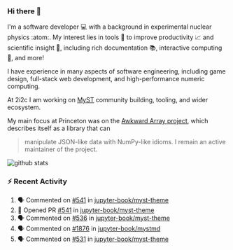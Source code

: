 ### Hi there 👋 

I'm a software developer 💻 with a background in experimental nuclear physics :atom:. My interest lies in tools :wrench: to improve productivity :chart_with_upwards_trend: and scientific insight :telescope:, including rich documentation 📚, interactive computing 🧮, and more! 

I have experience in many aspects of software engineering, including game design, full-stack web development, and high-performance numeric computing. 

At 2i2c I am working on [MyST](https://github.com/jupyter-book/mystmd) community building, tooling, and wider ecosystem. 

My main focus at Princeton was on the [Awkward Array project](awkward-array.org/), which describes itself as a library that can 
> manipulate JSON-like data with NumPy-like idioms. I remain an active maintainer of the project. 

![github stats](https://github-readme-stats.vercel.app/api?username=agoose77&show_icons=true&hide_rank=true&hide_title=true&bg_color=30,e76445,904e95&text_color=efe3ec&icon_color=efe3ec)
<!--
**agoose77/agoose77** is a ✨ _special_ ✨ repository because its `README.md` (this file) appears on your GitHub profile.

Here are some ideas to get you started:

- 🔭 I’m currently working on ...
- 🌱 I’m currently learning ...
- 👯 I’m looking to collaborate on ...
- 🤔 I’m looking for help with ...
- 💬 Ask me about ...
- 📫 How to reach me: ...
- 😄 Pronouns: ...
- ⚡ Fun fact: ...
-->

### :zap: Recent Activity

<!--START_SECTION:activity-->
1. 🗣 Commented on [#541](https://github.com/jupyter-book/myst-theme/pull/541#issuecomment-2688382090) in [jupyter-book/myst-theme](https://github.com/jupyter-book/myst-theme)
2. 💪 Opened PR [#541](https://github.com/jupyter-book/myst-theme/pull/541) in [jupyter-book/myst-theme](https://github.com/jupyter-book/myst-theme)
3. 🗣 Commented on [#536](https://github.com/jupyter-book/myst-theme/pull/536#issuecomment-2687901669) in [jupyter-book/myst-theme](https://github.com/jupyter-book/myst-theme)
4. 🗣 Commented on [#1876](https://github.com/jupyter-book/mystmd/issues/1876#issuecomment-2687400186) in [jupyter-book/mystmd](https://github.com/jupyter-book/mystmd)
5. 🗣 Commented on [#531](https://github.com/jupyter-book/myst-theme/pull/531#issuecomment-2687394699) in [jupyter-book/myst-theme](https://github.com/jupyter-book/myst-theme)
<!--END_SECTION:activity-->
